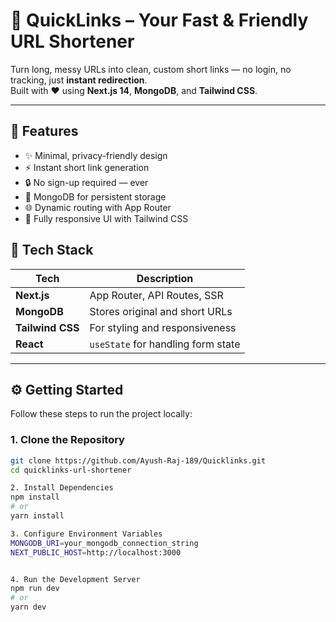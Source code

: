 # 🔗 QuickLinks – Your Fast & Friendly URL Shortener

Turn long, messy URLs into clean, custom short links — no login, no tracking, just **instant redirection**.  
Built with ❤️ using **Next.js 14**, **MongoDB**, and **Tailwind CSS**.

---

## 🚀 Features

- ✨ Minimal, privacy-friendly design  
- ⚡ Instant short link generation  
- 🔒 No sign-up required — ever  
- 📁 MongoDB for persistent storage  
- 🌐 Dynamic routing with App Router  
- 🎨 Fully responsive UI with Tailwind CSS


## 🧩 Tech Stack

| Tech        | Description                          |
|-------------|--------------------------------------|
| **Next.js**     | App Router, API Routes, SSR         |
| **MongoDB**     | Stores original and short URLs       |
| **Tailwind CSS**| For styling and responsiveness       |
| **React**       | `useState` for handling form state   |

---

## ⚙️ Getting Started

Follow these steps to run the project locally:

### 1. Clone the Repository

```bash
git clone https://github.com/Ayush-Raj-189/Quicklinks.git
cd quicklinks-url-shortener

2. Install Dependencies
npm install
# or
yarn install

3. Configure Environment Variables
MONGODB_URI=your_mongodb_connection_string
NEXT_PUBLIC_HOST=http://localhost:3000


4. Run the Development Server
npm run dev
# or
yarn dev
